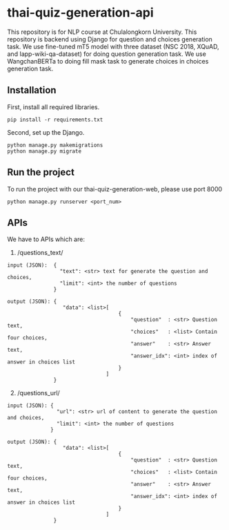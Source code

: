 # thai-quiz-generation-api

This repository is for NLP course at Chulalongkorn University. This repository is backend using Django for question and choices generation task. 
We use fine-tuned mT5 model with three dataset (NSC 2018, XQuAD, and Iapp-wiki-qa-dataset) for doing question generation task. 
We use WangchanBERTa to doing fill mask task to generate choices in choices generation task.

## Installation

First, install all required libraries.
```
pip install -r requirements.txt
```

Second, set up the Django.
```
python manage.py makemigrations
python manage.py migrate
```

## Run the project

To run the project with our thai-quiz-generation-web, please use port 8000
```
python manage.py runserver <port_num>
```

## APIs
We have to APIs which are:
1. <POST> /questions_text/
```
input (JSON):  { 
                 "text": <str> text for generate the question and choices,
                 "limit": <int> the number of questions
               }
               
output (JSON): {
                  "data": <list>[
                                    {
                                        "question"  : <str> Question text,
                                        "choices"   : <list> Contain  four choices,
                                        "answer"    : <str> Answer text,
                                        "answer_idx": <int> index of answer in choices list
                                    }
                                ]
               }
 ```

2. <POST> /questions_url/
```
input (JSON): { 
                "url": <str> url of content to generate the question and choices,
                "limit": <int> the number of questions
              }
           
output (JSON): {
                  "data": <list>[
                                    {
                                        "question"  : <str> Question text,
                                        "choices"   : <list> Contain  four choices,
                                        "answer"    : <str> Answer text,
                                        "answer_idx": <int> index of answer in choices list
                                    }
                                ]
               }
```
            
                  
                
       
